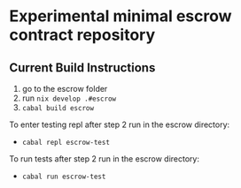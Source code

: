 # Experimental minimal escrow contract repository

## Current Build Instructions

1. go to the escrow folder 
2. run `nix develop .#escrow`
3. `cabal build escrow`

To enter testing repl after step 2 run in the escrow directory:

 - `cabal repl escrow-test`

To run tests after step 2 run in the escrow directory: 

- `cabal run escrow-test`
